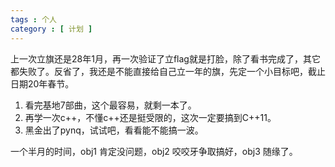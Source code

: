 ```yaml
---
tags : 个人
category : [ 计划 ]
---
```


上一次立旗还是28年1月，再一次验证了立flag就是打脸，除了看书完成了，其它都失败了。反省了，我还是不能直接给自己立一年的旗，先定一个小目标吧，截止日期20年春节。

1. 看完基地7部曲，这个最容易，就剩一本了。
2. 再学一次c++，不懂c++还是挺受限的，这次一定要搞到C++11。
3. 黑金出了pynq，试试吧，看看能不能搞一波。

一个半月的时间，obj1 肯定没问题，obj2 咬咬牙争取搞好，obj3 随缘了。
